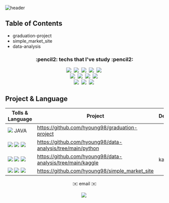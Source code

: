 ![header](https://capsule-render.vercel.app/api?type=Waving&color=timeGradient&height=300&section=header&text=hyun%20young&fontColor=balck&fontSize=90)

## Table of Contents
- graduation-project
- simple_market_site
- data-analysis

<h3 align="center"> :pencil2: techs that I've study :pencil2: </h3>
<p align="center">
  <img src="https://img.shields.io/badge/Python-3776AB?style=flat-square&logo=Python&logoColor=white"/></a>&nbsp
  <img src="https://img.shields.io/badge/Android-3DDC84?style=flat-square&logo=Android&logoColor=white"/></a>&nbsp
  <img src="https://img.shields.io/badge/C%2B%2B-00599C?style=flat-square&logo=C++&logoColor=white"/></a>&nbsp
  <img src="https://img.shields.io/badge/C-A8B9CC?style=flat-square&logo=C&logoColor=white"/></a>&nbsp
  <img src="https://img.shields.io/badge/JavaScript-F7DF1E?style=flat-square&logo=JavaScript&logoColor=white"/></a>&nbsp
 <br>
   <img src="https://img.shields.io/badge/Linux-FCC624?style=flat-square&logo=Linux&logoColor=white"/></a>&nbsp
   <img src="https://img.shields.io/badge/HTML-E34F26?style=flat-square&logo=HTML&logoColor=white"/></a>&nbsp
   <img src="https://img.shields.io/badge/CSS-1572B6?style=flat-square&logo=CSS&logoColor=white"/></a>&nbsp
   <img src="https://img.shields.io/badge/Tableau-E97627?style=flat-square&logo=Tableau&logoColor=white"/></a>&nbsp
  <br>
   <img src="https://img.shields.io/badge/SQLite-003B57?style=flat-square&logo=SQLite&logoColor=white"/></a>&nbsp
   <img src="https://img.shields.io/badge/R-276DC3?style=flat-square&logo=R&logoColor=white"/></a>&nbsp
   <img src="https://img.shields.io/badge/Oracle-F80000?style=flat-square&logo=Oracle&logoColor=white"/></a>&nbsp
</p>

## Project & Language

| Tolls & Language | Project | Description |
| ------ | ------ | ------ |
| <img src="https://img.shields.io/badge/Android-3DDC84?style=flat-square&logo=Android&logoColor=white"/></a> JAVA | https://github.com/hyoung98/graduation-project | |
| <img src="https://img.shields.io/badge/Anaconda-44A833?style=flat-square&logo=Anaconda&logoColor=white"/></a> <img src="https://img.shields.io/badge/Python-3776AB?style=flat-square&logo=Python&logoColor=white"/></a> <img src="https://img.shields.io/badge/pandas-150458?style=flat-square&logo=pandas&logoColor=white"/></a> | https://github.com/hyoung98/data-analysis/tree/main/python |  |
| <img src="https://img.shields.io/badge/Anaconda-44A833?style=flat-square&logo=Anaconda&logoColor=white"/></a> <img src="https://img.shields.io/badge/Python-3776AB?style=flat-square&logo=Python&logoColor=white"/></a> <img src="https://img.shields.io/badge/pandas-150458?style=flat-square&logo=pandas&logoColor=white"/></a> | https://github.com/hyoung98/data-analysis/tree/main/kaggle | kaggle |
| <img src="https://img.shields.io/badge/Visual Studio Code-007ACC?style=flat-square&logo=Visual Studio Code&logoColor=white"/></a> <img src="https://img.shields.io/badge/CSS-1572B6?style=flat-square&logo=CSS&logoColor=white"/></a> <img src="https://img.shields.io/badge/HTML-E34F26?style=flat-square&logo=HTML&logoColor=white"/></a> | https://github.com/hyoung98/simple_market_site |  | 



<p align="center"> ✉️ email ✉️ </p>
<p align="center">
<a href="url"><img src="https://img.shields.io/badge/lhyk0219@naver.com-F7DF1E?style=flat-square&logo=email&logoColor=white&link=lhyk0219@naver.com"/></a>&nbsp
</p>
